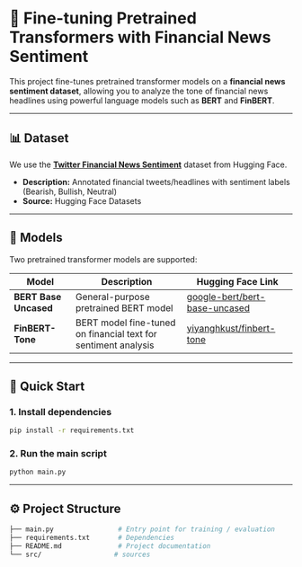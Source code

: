 # 🧠 Fine-tuning Pretrained Transformers with Financial News Sentiment

This project fine-tunes pretrained transformer models on a **financial news sentiment dataset**, allowing you to analyze the tone of financial news headlines using powerful language models such as **BERT** and **FinBERT**.

---

## 📊 Dataset

We use the [**Twitter Financial News Sentiment**](https://huggingface.co/datasets/zeroshot/twitter-financial-news-sentiment) dataset from Hugging Face.

- **Description:** Annotated financial tweets/headlines with sentiment labels (Bearish, Bullish, Neutral)
- **Source:** Hugging Face Datasets

---

## 🧩 Models

Two pretrained transformer models are supported:

| Model | Description | Hugging Face Link |
|--------|--------------|------------------|
| **BERT Base Uncased** | General-purpose pretrained BERT model | [google-bert/bert-base-uncased](https://huggingface.co/google-bert/bert-base-uncased) |
| **FinBERT-Tone** | BERT model fine-tuned on financial text for sentiment analysis | [yiyanghkust/finbert-tone](https://huggingface.co/yiyanghkust/finbert-tone) |

---

## 🚀 Quick Start

### 1. Install dependencies
```bash
pip install -r requirements.txt
```

### 2. Run the main script
```bash
python main.py
```

---

## ⚙️ Project Structure
```bash
├── main.py                # Entry point for training / evaluation
├── requirements.txt       # Dependencies
├── README.md              # Project documentation
└── src/                  # sources
```




